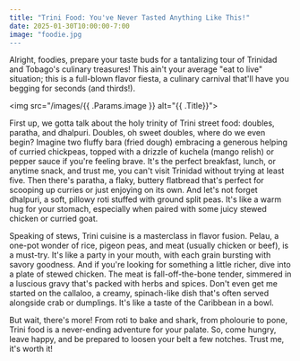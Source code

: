 ```yaml
---
title: "Trini Food: You've Never Tasted Anything Like This!"
date: 2025-01-30T10:00:00-7:00
image: "foodie.jpg
---
```


Alright, foodies, prepare your taste buds for a tantalizing tour of Trinidad and Tobago's culinary treasures! This ain't your average "eat to live" situation; this is a full-blown flavor fiesta, a culinary carnival that'll have you begging for seconds (and thirds!).

<img src="/images/{{ .Params.image }} alt="{{ .Title}}">

First up, we gotta talk about the holy trinity of Trini street food: doubles, paratha, and dhalpuri. Doubles, oh sweet doubles, where do we even begin? Imagine two fluffy bara (fried dough) embracing a generous helping of curried chickpeas, topped with a drizzle of kuchela (mango relish) or pepper sauce if you're feeling brave. It's the perfect breakfast, lunch, or anytime snack, and trust me, you can't visit Trinidad without trying at least five. Then there's paratha, a flaky, buttery flatbread that's perfect for scooping up curries or just enjoying on its own. And let's not forget dhalpuri, a soft, pillowy roti stuffed with ground split peas. It's like a warm hug for your stomach, especially when paired with some juicy stewed chicken or curried goat.

Speaking of stews, Trini cuisine is a masterclass in flavor fusion. Pelau, a one-pot wonder of rice, pigeon peas, and meat (usually chicken or beef), is a must-try. It's like a party in your mouth, with each grain bursting with savory goodness. And if you're looking for something a little richer, dive into a plate of stewed chicken. The meat is fall-off-the-bone tender, simmered in a luscious gravy that's packed with herbs and spices. Don't even get me started on the callaloo, a creamy, spinach-like dish that's often served alongside crab or dumplings. It's like a taste of the Caribbean in a bowl.

But wait, there's more! From roti to bake and shark, from pholourie to pone, Trini food is a never-ending adventure for your palate. So, come hungry, leave happy, and be prepared to loosen your belt a few notches. Trust me, it's worth it!
